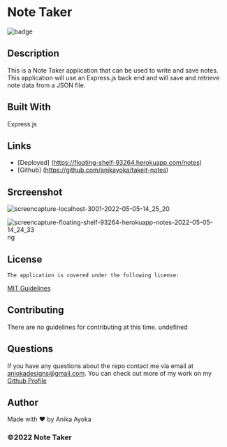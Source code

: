 # Note Taker

 ![badge](https://img.shields.io/badge/license-MIT-blue)
    

  ## Description
  This is a Note Taker application that can be used to write and save notes. This application will use an Express.js back end and will save and retrieve note data from a JSON file.



  ## Built With

  Express.js

  ## Links

  - [Deployed] (https://floating-shelf-93264.herokuapp.com/notes)
  - [Github] (https://github.com/anikayoka/takeit-notes)
  
  ## Srcreenshot
  
  ![screencapture-localhost-3001-2022-05-05-14_25_20](https://user-images.githubusercontent.com/88905488/166995538-39a3ea2d-0b3a-4faf-aa61-09b182234dd9.png)
  
  ![screencapture-floating-shelf-93264-herokuapp-notes-2022-05-05-14_24_33](https://user-images.githubusercontent.com/88905488/166995617-aa532fab-c5a8-430c-bb99-993d1727b463.png)ng
  
  ## License
    The application is covered under the following license:
      
  [MIT Guidelines](https://choosealicense.com/licenses/)
      
  ## Contributing

  There are no guidelines for contributing at this time. undefined

  ## Questions

  If you have any questions about the repo contact me via email at aniokadesigns@gmail.com. You can check out more of my work on my [Github Profile](https://github.com/anikayoka)

  ## Author

  Made with ❤️ by Anika Ayoka
  
  ### ©️2022 Note Taker
